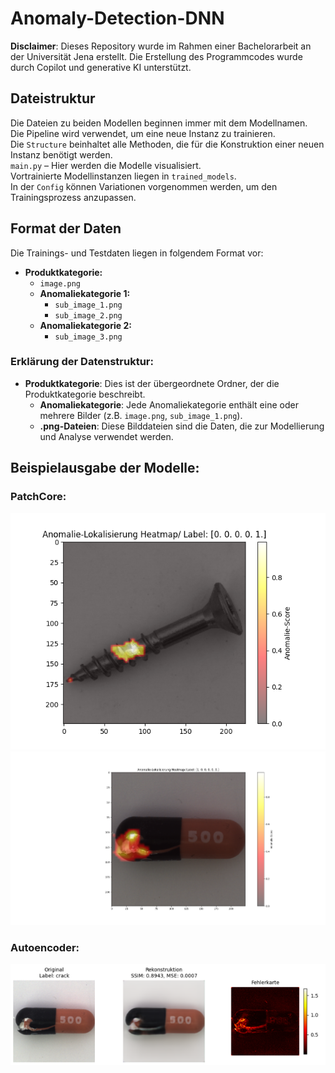 # Anomaly-Detection-DNN

**Disclaimer**: Dieses Repository wurde im Rahmen einer Bachelorarbeit an der Universität Jena erstellt. Die Erstellung des Programmcodes wurde durch Copilot und generative KI unterstützt.

## Dateistruktur

Die Dateien zu beiden Modellen beginnen immer mit dem Modellnamen.  
Die Pipeline wird verwendet, um eine neue Instanz zu trainieren.  
Die `Structure` beinhaltet alle Methoden, die für die Konstruktion einer neuen Instanz benötigt werden.  
`main.py` – Hier werden die Modelle visualisiert.  
Vortrainierte Modellinstanzen liegen in `trained_models`.  
In der `Config` können Variationen vorgenommen werden, um den Trainingsprozess anzupassen.

## Format der Daten

Die Trainings- und Testdaten liegen in folgendem Format vor:

- **Produktkategorie:**
  - `image.png`
  - **Anomaliekategorie 1:**
    - `sub_image_1.png`
    - `sub_image_2.png`
  - **Anomaliekategorie 2:**
    - `sub_image_3.png`

### Erklärung der Datenstruktur:
- **Produktkategorie**: Dies ist der übergeordnete Ordner, der die Produktkategorie beschreibt.
  - **Anomaliekategorie**: Jede Anomaliekategorie enthält eine oder mehrere Bilder (z.B. `image.png`, `sub_image_1.png`).
  - **.png-Dateien**: Diese Bilddateien sind die Daten, die zur Modellierung und Analyse verwendet werden.

## Beispielausgabe der Modelle:
### PatchCore:
![Anomalieerkennung einer Schraube](/example_images/Screw2.png) ![Anomalieerkennung einerKapsel](/example_images/capsule1.png)

### Autoencoder:
![Anomalieerkennung einer Kapsel](/example_images/Capsule_AE.png)
